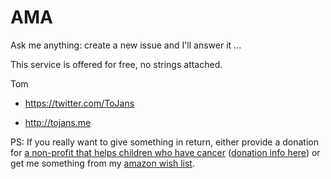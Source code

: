 AMA
===

Ask me anything: create a new issue and I'll answer it ...

This service is offered for free, no strings attached.
 
 Tom

* https://twitter.com/ToJans

* http://tojans.me

PS: If you really want to give something in return, either provide a donation for [a non-profit that helps children who have cancer](http://www.kinderkankerfonds.be/nl/Engels_34.aspx?) ([donation info here](http://www.kinderkankerfonds.be/nl/sponsoring/giften_61.aspx)) or get me something from my [amazon wish list](http://amzn.com/w/23NDNEFV6FMQE).
